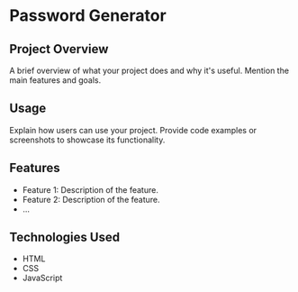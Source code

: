 # Password Generator

## Project Overview

A brief overview of what your project does and why it's useful. Mention the main features and goals.

## Usage

Explain how users can use your project. Provide code examples or screenshots to showcase its functionality.

## Features

- Feature 1: Description of the feature.
- Feature 2: Description of the feature.
- ...

## Technologies Used

- HTML
- CSS
- JavaScript
